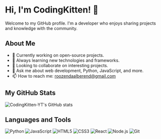 # Hi, I'm CodingKitten! 👋

Welcome to my GitHub profile. I'm a developer who enjoys sharing projects and knowledge with the community.

## About Me

- 🔭 Currently working on open-source projects.
- 🌱 Always learning new technologies and frameworks.
- 👯 Looking to collaborate on interesting projects.
- 💬 Ask me about web development, Python, JavaScript, and more.
- 📫 How to reach me: [roozendaalberend@gmail.com](mailto:roozendaalberend@gmail.com)

## My GitHub Stats

![CodingKitten-YT's GitHub stats](https://github-readme-stats.vercel.app/api?username=CodingKitten-YT&show_icons=true&theme=radical)

## Languages and Tools

![Python](https://img.shields.io/badge/-Python-000?&logo=Python)
![JavaScript](https://img.shields.io/badge/-JavaScript-000?&logo=JavaScript)
![HTML5](https://img.shields.io/badge/-HTML5-000?&logo=HTML5)
![CSS3](https://img.shields.io/badge/-CSS3-000?&logo=CSS3)
![React](https://img.shields.io/badge/-React-000?&logo=React)
![Node.js](https://img.shields.io/badge/-Node.js-000?&logo=Node.js)
![Git](https://img.shields.io/badge/-Git-000?&logo=Git)
